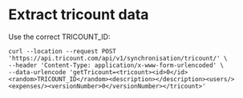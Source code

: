 # Extract tricount data

Use the correct TRICOUNT_ID:
```shell
curl --location --request POST 'https://api.tricount.com/api/v1/synchronisation/tricount/' \
--header 'Content-Type: application/x-www-form-urlencoded' \
--data-urlencode 'getTricount=<tricount><id>0</id><random>TRICOUNT_ID</random><description></description><users/><expenses/><versionNumber>0</versionNumber></tricount>' 
```